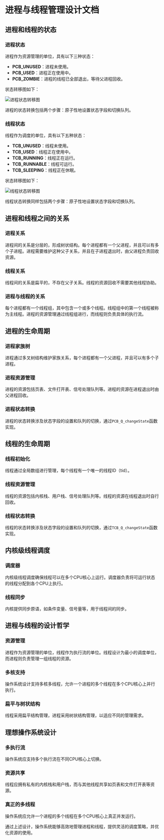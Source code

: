 # 进程与线程管理设计文档

## 进程和线程的状态

### 进程状态
进程作为资源管理的单位，具有以下三种状态：

- **PCB_UNUSED**：进程未使用。
- **PCB_USED**：进程正在使用中。
- **PCB_ZOMBIE**：进程的线程已全部退出，等待父进程回收。

状态转移图如下：

![进程状态转移图](thread_and_proc.assets/image-20230819202900306.png)

进程的状态转换包括两个步骤：原子性地设置状态字段和切换队列。

### 线程状态
线程作为调度的单位，具有以下五种状态：

- **TCB_UNUSED**：线程未使用。
- **TCB_USED**：线程正在使用中。
- **TCB_RUNNING**：线程正在运行。
- **TCB_RUNNABLE**：线程可运行。
- **TCB_SLEEPING**：线程正在休眠。

状态转移图如下：

![线程状态转移图](thread_and_proc.assets/image-20230819202926508.png)

线程状态转换同样包括两个步骤：原子性地设置状态字段和切换队列。

## 进程和线程之间的关系

### 进程关系
进程间的关系是分层的，形成树状结构。每个进程都有一个父进程，并且可以有多个子进程。进程需要维护这种父子关系，并且在子进程退出时，由父进程负责回收资源。

### 线程关系
线程间的关系是扁平的，不存在父子关系。线程的资源回收不需要其他线程协助。

### 进程与线程的关系
每个进程都有一个线程组，其中包含一个或多个线程。线程组中的第一个线程被称为主线程。进程的资源管理通过线程组进行，而线程则负责具体的执行流。

## 进程的生命周期

### 进程家族树
进程通过多叉树结构维护家族关系，每个进程都有一个父进程，并且可以有多个子进程。

### 进程资源管理
进程的资源包括页表、文件打开表、信号处理队列等。进程的资源在进程退出时由父进程回收。

### 进程状态转换
进程的状态转换涉及状态字段的设置和队列的切换，通过`PCB_Q_changeState`函数实现。

## 线程的生命周期

### 线程初始化
线程通过全局数组进行管理，每个线程有一个唯一的线程ID（tid）。

### 线程资源管理
线程的资源包括内核栈、用户栈、信号处理队列等。线程的资源在线程退出时自行回收。

### 线程状态转换
线程的状态转换涉及状态字段的设置和队列的切换，通过`TCB_Q_changeState`函数实现。

## 内核级线程调度

### 调度器
内核级线程调度确保线程可以在多个CPU核心上运行。调度器负责将可运行状态的线程分配到各个CPU上执行。

### 线程同步
内核提供同步原语，如条件变量、信号量等，用于线程间的同步。

## 进程与线程的设计哲学

### 资源管理
进程作为资源管理的单位，线程作为执行流的单位。线程设计为最小的调度单位，而进程则负责管理一组线程的资源。

### 多核支持
操作系统设计支持多核多线程，允许一个进程的多个线程在多个CPU核心上并行执行。

### 扁平与树状结构
线程采用扁平结构管理，进程采用树状结构管理，以适应不同的管理需求。

## 理想操作系统设计

### 多执行流
操作系统应支持多个执行流在不同CPU核心上切换。

### 资源共享
线程应拥有私有的内核栈和用户栈，而与其他线程共享如页表和文件打开表等资源。

### 真正的多线程
操作系统应允许一个进程的多个线程在多个CPU核心上真正并发运行。

通过上述设计，操作系统能够高效地管理进程和线程，提供灵活的调度策略，并优化资源的使用。